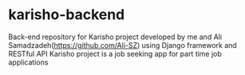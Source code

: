 # karisho-backend
Back-end repository for Karisho project developed by me and Ali Samadzadeh(https://github.com/Ali-SZ) using Django framework and RESTful API
Karisho project is a job seeking app for part time job applications
